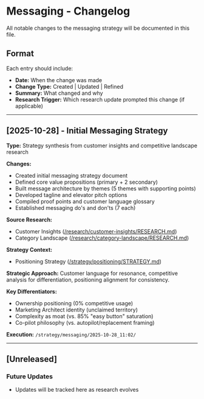 # Messaging - Changelog

All notable changes to the messaging strategy will be documented in this file.

## Format

Each entry should include:
- **Date:** When the change was made
- **Change Type:** Created | Updated | Refined
- **Summary:** What changed and why
- **Research Trigger:** Which research update prompted this change (if applicable)

---

## [2025-10-28] - Initial Messaging Strategy

**Type:** Strategy synthesis from customer insights and competitive landscape research

**Changes:**
- Created initial messaging strategy document
- Defined core value propositions (primary + 2 secondary)
- Built message architecture by themes (5 themes with supporting points)
- Developed tagline and elevator pitch options
- Compiled proof points and customer language glossary
- Established messaging do's and don'ts (7 each)

**Source Research:**
- Customer Insights ([/research/customer-insights/RESEARCH.md](/research/customer-insights/RESEARCH.md))
- Category Landscape ([/research/category-landscape/RESEARCH.md](/research/category-landscape/RESEARCH.md))

**Strategy Context:**
- Positioning Strategy ([/strategy/positioning/STRATEGY.md](/strategy/positioning/STRATEGY.md))

**Strategic Approach:** Customer language for resonance, competitive analysis for differentiation, positioning alignment for consistency.

**Key Differentiators:**
- Ownership positioning (0% competitive usage)
- Marketing Architect identity (unclaimed territory)
- Complexity as moat (vs. 85% "easy button" saturation)
- Co-pilot philosophy (vs. autopilot/replacement framing)

**Execution:** `/strategy/messaging/2025-10-28_11:02/`

---

## [Unreleased]

### Future Updates
- Updates will be tracked here as research evolves
